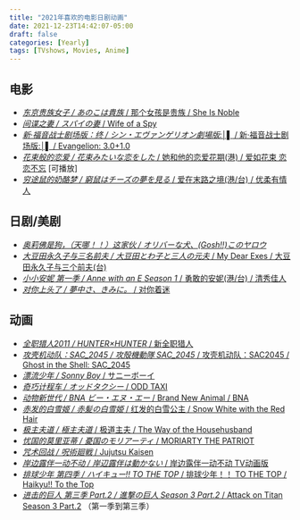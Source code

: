```yaml
---
title: "2021年喜欢的电影日剧动画"
date: 2021-12-23T14:42:07-05:00
draft: false
categories: [Yearly]
tags: [TVshows, Movies, Anime]
---
```


## 电影
<!--more-->
- [_东京贵族女子 / あのこは貴族_ / 那个女孩是贵族 / She Is Noble](https://movie.douban.com/subject/33404512/)
- [_间谍之妻 / スパイの妻_ / Wife of a Spy](https://movie.douban.com/subject/34852385/)
- [_新·福音战士剧场版：终 / シン・エヴァンゲリオン劇場版:│▌_ / 新·福音战士剧场版:│▌ / Evangelion: 3.0+1.0](https://movie.douban.com/subject/10428501/)
- [_花束般的恋爱 / 花束みたいな恋をした_ / 她和他的恋爱花期(港) / 爱如花束 恋恋不忘](https://movie.douban.com/subject/34874432/) [可播放]
- [_穷途鼠的奶酪梦 / 窮鼠はチーズの夢を見る_ / 爱在末路之境(港/台) / 优柔有情人](https://movie.douban.com/subject/30443686/)
## 日剧/美剧
- [_奥莉佛是狗，（天哪！！）这家伙 / オリバーな犬、(Gosh!!)このヤロウ_](https://movie.douban.com/subject/35497515/)
- [_大豆田永久子与三名前夫 / 大豆田とわ子と三人の元夫_ / My Dear Exes / 大豆田永久子与三个前夫(台)](https://movie.douban.com/subject/35365608/)
- [_小小安妮 第一季 / Anne with an E Season 1_ / 勇敢的安妮(港/台) / 清秀佳人](https://movie.douban.com/subject/26860817/)
- [_对你上头了 / 夢中さ、きみに。_ / 对你着迷](https://movie.douban.com/subject/35280639/)

## 动画
- [_全职猎人2011 / HUNTER×HUNTER_ / 新全职猎人](https://movie.douban.com/subject/6748086/)
- [_攻壳机动队：SAC_2045 / 攻殻機動隊 SAC_2045_ / 攻壳机动队：SAC2045 / Ghost in the Shell: SAC_2045](https://movie.douban.com/subject/27015832/)
- [_漂流少年 / Sonny Boy_ / サニーボーイ](https://movie.douban.com/subject/35427522/)
- [_奇巧计程车 / オッドタクシー_ / ODD TAXI](https://movie.douban.com/subject/35332568/)
- [_动物新世代 / BNA ビー・エヌ・エー_ / Brand New Animal / BNA](https://movie.douban.com/subject/34458962/)
- [_赤发的白雪姬 / 赤髪の白雪姫_ / 红发的白雪公主 / Snow White with the Red Hair](https://movie.douban.com/subject/26329050/)
- [_极主夫道 / 極主夫道_ / 极道主夫 / The Way of the Househusband](https://movie.douban.com/subject/35235191/)
- [_忧国的莫里亚蒂 / 憂国のモリアーティ_ / MORIARTY THE PATRIOT](https://movie.douban.com/subject/34936401/)
- [_咒术回战 / 呪術廻戦_ / Jujutsu Kaisen](https://movie.douban.com/subject/34895145/)
- [_岸边露伴一动不动 / 岸辺露伴は動かない_ / 岸边露伴一动不动 TV动画版](https://movie.douban.com/subject/35236736/)
- [_排球少年 第四季 / ハイキュー!! TO THE TOP_ / 排球少年！！ TO THE TOP / Haikyu!! To the Top](https://movie.douban.com/subject/30411330/)
- [_进击的巨人 第三季 Part.2 / 進撃の巨人 Season 3 Part.2_ / Attack on Titan Season 3 Part.2](https://movie.douban.com/subject/30353357/) （第一季到第三季）
